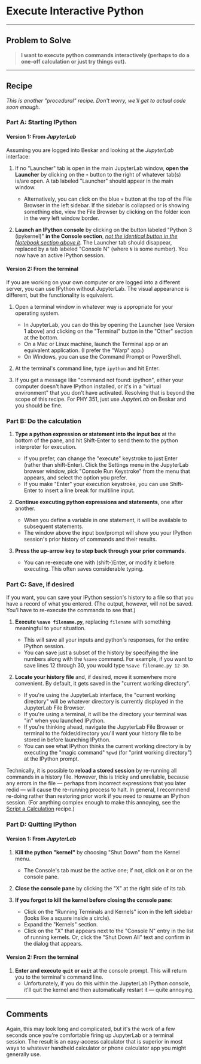 # Execute Interactive Python
___

## Problem to Solve

> **I want to execute python commands interactively (perhaps to do a one-off calculation or just try things out).**
___

## Recipe

_This is another "procedural" recipe. Don't worry, we'll get to actual code soon enough._

### Part A: Starting IPython

#### Version 1: From _JupyterLab_

Assuming you are logged into Beskar and looking at the _JupyterLab_ interface:

1. If no "Launcher" tab is open in the main JupyterLab window, **open the Launcher** by clicking on the `+` button to the right of whatever tab(s) is/are open. A tab labeled "Launcher" should appear in the main window.

    -  Alternatively, you can click on the blue `+` button at the top of the File Browser in the left sidebar. If the sidebar is collapsed or is showing something else, view the File Browser by clicking on the folder icon in the very left window border.

1. **Launch an IPython console** by clicking on the button labeled "Python 3 (ipykernel)" **in the Console section**, _<u>not the identical button in the Notebook section above it</u>_. The Launcher tab should disappear, replaced by a tab labeled "Console N" (where `N` is some number). You now have an active IPython session.


#### Version 2: From the terminal

If you are working on your own computer or are logged into a different server, you can use IPython without JupyterLab. The visual appearance is different, but the functionality is equivalent.

1. Open a terminal window in whatever way is appropriate for your operating system.

    - In JupyterLab, you can do this by opening the Launcher (see Version 1 above) and clicking on the "Terminal" button in the "Other" section at the bottom.
    - On a Mac or Linux machine, launch the Terminal app or an equivalent application. (I prefer the "Warp" app.)
    - On Windows, you can use the Command Prompt or PowerShell.

1. At the terminal's command line, type `ipython` and hit Enter.

1. If you get a message like "command not found: ipython", either your computer doesn't have IPython installed, or it's in a "virtual environment" that you don't have activated. Resolving that is beyond the scope of this recipe. For PHY 351, just use _JupyterLab_ on Beskar and you should be fine.


### Part B: Do the calculation

1. **Type a python expression or statement into the input box** at the bottom of the pane, and hit Shift-Enter to send them to the python interpreter for execution.
    - If you prefer, can change the "execute" keystroke to just Enter (rather than shift-Enter). Click the Settings menu in the JupyterLab browser window, pick "Console Run Keystroke" from the menu that appears, and select the option you prefer.
    - If you make "Enter" your execution keystroke, you can use Shift-Enter to insert a line break for multiline input.

1. **Continue executing python expressions and statements**, one after another.
    - When you define a variable in one statement, it will be available to subsequent statements.
    - The window above the input box/prompt will show you your IPython session's prior history of commands and their results.

1. **Press the up-arrow key to step back through your prior commands**.
    - You can re-execute one with (shift-)Enter, or modify it before executing. This often saves considerable typing.


### Part C: Save, if desired

If you want, you can save your IPython session's history to a file so that you have a record of what you entered. (The output, however, will not be saved. You'l have to re-execute the commands to see that.)

1. **Execute `%save filename.py`**, replacing `filename` with something meaningful to your situation.
    - This will save all your inputs and python's responses, for the entire IPython session.
    - You can save just a subset of the history by specifying the line numbers along with the `%save` command. For example, if you want to save lines 12 through 30, you would type `%save filename.py 12-30`.

1. **Locate your history file** and, if desired, move it somewhere more convenient. By default, it gets saved in the "current working directory".
    - If you're using the JupyterLab interface, the "current working directory" will be whatever directory is currently displayed in the JupyterLab File Browser.
    - If you're using a terminal, it will be the directory your terminal was "in" when you launched IPython.
    - If you're thinking ahead, navigate the JupyterLab File Browser or terminal to the folder/directory you'll want your history file to be stored in before launching IPython.
    - You can see what IPython thinks the current working directory is by executing the "magic command" `%pwd` (for "print working directory") at the IPython prompt.

Technically, it is possible to **reload a stored session** by re-running all commands in a history file. However, this is tricky and unreliable, because any errors in the file — perhaps from incorrect expressions that you later redid — will cause the re-running process to halt. In general, I recommend re-doing rather than restoring prior work if you need to resume an IPython session. (For anything complex enough to make this annoying, see the [Script a Calculation](../calculation/scripts.md) recipe.)


### Part D: Quitting IPython

#### Version 1: From _JupyterLab_

1. **Kill the python "kernel"** by choosing "Shut Down" from the Kernel menu.
    - The Console's tab must be the active one; if not, click on it or on the console pane.

1. **Close the console pane** by clicking the "X" at the right side of its tab.

1. **If you forgot to kill the kernel before closing the console pane**:
    - Click on the "Running Terminals and Kernels" icon in the left sidebar (looks like a square inside a circle).
    - Expand the "Kernels" section.
    - Click on the "X" that appears next to the "Console N" entry in the list of running kernels. Or, click the "Shut Down All" text and confirm in the dialog that appears.
    
#### Version 2: From the terminal

1. **Enter and execute `quit` or `exit`**  at the console prompt. This will return you to the terminal's command line.
    - Unfortunately, if you do this within the JupyterLab IPython console, it'll quit the kernel and then automatically restart it — quite annoying.

___

## Comments

Again, this may look long and complicated, but it's the work of a few seconds once you're comfortable firing up JupyterLab or a terminal session. The result is an easy-access calculator that is superior in most ways to whatever handheld calculator or phone calculator app you might generally use.
